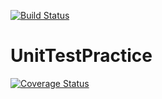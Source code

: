 [![Build Status](https://travis-ci.com/mastenl/UnitTestPractice.svg?branch=master)](https://travis-ci.com/mastenl/UnitTestPractice)
# UnitTestPractice

[![Coverage Status](https://coveralls.io/repos/github/mastenl/UnitTestPractice/badge.svg?branch=master)](https://coveralls.io/github/mastenl/UnitTestPractice?branch=master)
